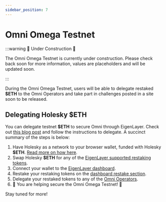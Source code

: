 ```yaml
---
sidebar_position: 7
---
```


# Omni Omega Testnet

:::warning 🚧 Under Construction 🚧

The Omni Omega Testnet is currently under construction. Please check back soon for more information, values are placeholders and will be updated soon.

:::

During the Omni Omega Testnet, users will be able to delegate restaked **\$ETH** to the Omni Operators and take part in challenges posted in a site soon to be released.

## Delegating Holesky \$ETH

You can delegate testnet **\$ETH** to secure Omni through EigenLayer. Check out [this blog post](https://news.omni.network/omni-omega-phase-two-how-to-delegate/) and follow the instructions to delegate. A succinct summary of the steps is below:

1. Have Holesky as a network to your browser wallet, funded with Holesky **\$ETH**. [Read more on how here](https://www.coingecko.com/learn/holesky-testnet-eth).
2. Swap Holesky **\$ETH** for any of the [EigenLayer supported restaking tokens](https://docs.eigenlayer.xyz/eigenlayer/restaking-guides/restaking-user-guide/stage-2-testnet/obtaining-testnet-eth-and-liquid-staking-tokens-lsts).
3. Connect your wallet to the [EigenLayer dashboard](https://holesky.eigenlayer.xyz/).
4. Restake your restaking tokens on the [dashboard restake section](https://holesky.eigenlayer.xyz/restake).
5. Delegate your restaked tokens to any of the [Omni Operators](https://holesky.eigenlayer.xyz/avs/0xa7b2e7830c51728832d33421670dbbe30299fd92).
5. 🎉 You are helping secure the Omni Omega Testnet! 🎉

Stay tuned for more!
